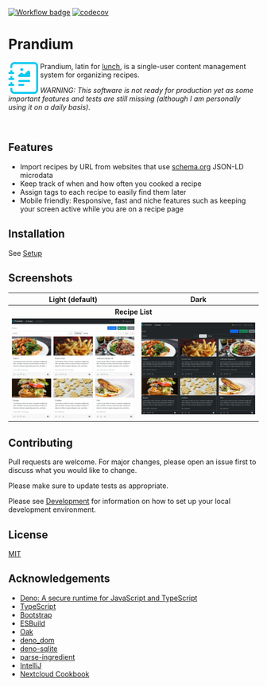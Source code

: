 [![Workflow badge](https://github.com/dhardtke/prandium/actions/workflows/ci.yml/badge.svg)](https://github.com/dhardtke/prandium/actions/workflows/ci.yml)
[![codecov](https://codecov.io/gh/dhardtke/prandium/branch/main/graph/badge.svg?token=SIR9GFWW4V)](https://codecov.io/gh/dhardtke/prandium)

# Prandium

<!--suppress HtmlDeprecatedAttribute -->
<img align="left" src="assets/favicon.svg" width="64" alt="Logo" />

Prandium, latin for [lunch](https://en.wiktionary.org/wiki/prandium), is a single-user content management system for organizing recipes.

*WARNING: This software is not ready for production yet as some important features and tests are still missing (although I am personally using it on a
daily basis).*

<br clear="left"/>

## Features

- Import recipes by URL from websites that use [schema.org](https://schema.org/) JSON-LD microdata
- Keep track of when and how often you cooked a recipe
- Assign tags to each recipe to easily find them later
- Mobile friendly: Responsive, fast and niche features such as keeping your screen active while you are on a recipe page

## Installation

See [Setup](docs/setup.md)

## Screenshots

<table>
   <tr>
      <th>Light (default)</th>
      <th>Dark</th>
   </tr>
   <tr>
      <th colspan="2" style="text-align: center">Recipe List</th>
   </tr>
   <tr>
      <td>
         <a href="docs/readme-images/recipe-list/light.webp">
            <img src="docs/readme-images/recipe-list/light.thumb.webp" alt="recipe list in light mode">
         </a>
      </td>
      <td>
         <a href="docs/readme-images/recipe-list/dark.webp">
            <img src="docs/readme-images/recipe-list/dark.thumb.webp" alt="the dark version of the recipe list">
         </a>
      </td>
   </tr>
</table>

## Contributing

Pull requests are welcome. For major changes, please open an issue first to discuss what you would like to change.

Please make sure to update tests as appropriate.

Please see [Development](docs/development.md) for information on how to set up your local development environment.

## License

[MIT](https://choosealicense.com/licenses/mit/)

## Acknowledgements

* [Deno: A secure runtime for JavaScript and TypeScript](https://deno.land/)
* [TypeScript](https://www.typescriptlang.org/)
* [Bootstrap](https://getbootstrap.com/)
* [ESBuild](https://esbuild.github.io/)
* [Oak](https://oakserver.github.io/oak/)
* [deno_dom](https://github.com/b-fuze/deno-dom)
* [deno-sqlite](https://github.com/dyedgreen/deno-sqlite)
* [parse-ingredient](https://jakeboone02.github.io/parse-ingredient/)
* [IntelliJ](https://www.jetbrains.com/idea/)
* [Nextcloud Cookbook](https://github.com/nextcloud/cookbook)
